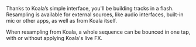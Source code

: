 ---
---

Thanks to Koala’s simple interface, you'll be building tracks in a flash. Resampling is available for external sources, like audio interfaces, built-in mic or other apps, as well as from Koala itself.

When resampling from Koala, a whole sequence can be bounced in one tap, with or without applying Koala's live FX.
